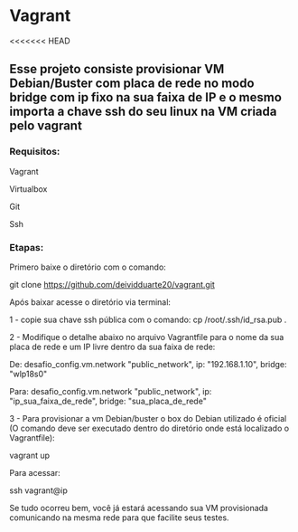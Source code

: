 # Vagrant

<<<<<<< HEAD
## Esse projeto consiste provisionar VM Debian/Buster com placa de rede no modo bridge com ip fixo na sua faixa de IP e o mesmo importa a chave ssh do seu linux na VM criada pelo vagrant

### Requisitos:

Vagrant

Virtualbox

Git

Ssh

### Etapas:

Primero baixe o diretório com o comando:

git clone https://github.com/deividduarte20/vagrant.git

Após baixar acesse o diretório via terminal:

1 - copie sua chave ssh pública com o comando:
cp /root/.ssh/id_rsa.pub .

2 - Modifique o detalhe abaixo no arquivo Vagrantfile para o nome da sua placa de rede e um IP livre dentro da sua faixa de rede:

De:
desafio_config.vm.network "public_network", ip: "192.168.1.10", bridge: "wlp18s0"

Para:
desafio_config.vm.network "public_network", ip: "ip_sua_faixa_de_rede", bridge: "sua_placa_de_rede"

3 - Para provisionar a vm Debian/buster o box do Debian utilizado é oficial (O comando deve ser executado dentro do diretório onde está localizado o Vagrantfile):

vagrant up

Para acessar:

ssh vagrant@ip

Se tudo ocorreu bem, você já estará acessando sua VM provisionada comunicando na mesma rede para que facilite seus testes.
